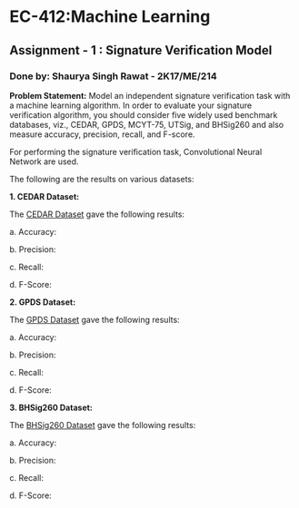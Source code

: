 # EC-412:Machine Learning
## Assignment - 1 : Signature Verification Model  
### Done by: Shaurya Singh Rawat - 2K17/ME/214

**Problem Statement:** 
Model an independent signature verification task with a machine learning algorithm. In order to evaluate your signature verification algorithm, you should consider five widely used benchmark databases, viz., CEDAR, GPDS, MCYT-75, UTSig, and BHSig260 and also measure accuracy, precision, recall, and F-score. 

For performing the signature verification task, Convolutional Neural Network are used.

The following are the results on various datasets:

**1. CEDAR Dataset:**

 The [CEDAR Dataset](https://cedar.buffalo.edu/NIJ/data/signatures.rar) gave the following results:

  a. Accuracy:

  b. Precision:

  c. Recall:

  d. F-Score:
  

**2. GPDS Dataset:**

 The [GPDS Dataset](http://www.gpds.ulpgc.es/download/) gave the following results:

  a. Accuracy:

  b. Precision:

  c. Recall:

  d. F-Score:
  

**3. BHSig260 Dataset:**

 The [BHSig260 Dataset](https://drive.google.com/file/d/0B29vNACcjvzVc1RfVkg5dUh2b1E/view) gave the following results:

  a. Accuracy:

  b. Precision:

  c. Recall:

  d. F-Score:

